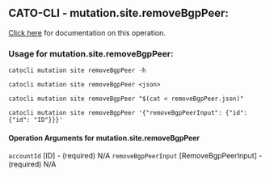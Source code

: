 
## CATO-CLI - mutation.site.removeBgpPeer:
[Click here](https://api.catonetworks.com/documentation/#mutation-removeBgpPeer) for documentation on this operation.

### Usage for mutation.site.removeBgpPeer:

`catocli mutation site removeBgpPeer -h`

`catocli mutation site removeBgpPeer <json>`

`catocli mutation site removeBgpPeer "$(cat < removeBgpPeer.json)"`

`catocli mutation site removeBgpPeer '{"removeBgpPeerInput": {"id": {"id": "ID"}}}'`

#### Operation Arguments for mutation.site.removeBgpPeer ####
`accountId` [ID] - (required) N/A 
`removeBgpPeerInput` [RemoveBgpPeerInput] - (required) N/A 
